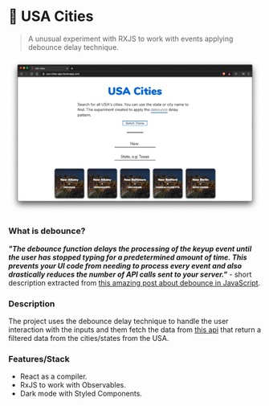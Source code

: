 
# 📍 USA Cities

> A unusual experiment with RXJS to work with events applying debounce delay technique.

![Application Screenshot preview](_static/index.png)

### What is debounce?
***"The debounce function delays the processing of the keyup event until the user has stopped typing for a predetermined amount of time. This prevents your UI code from needing to process every event and also drastically reduces the number of API calls sent to your server."*** - short description extracted from [this amazing post about debounce in JavaScript](https://levelup.gitconnected.com/debounce-in-javascript-improve-your-applications-performance-5b01855e086).


### Description
The project uses the debounce delay technique to handle the user interaction with the inputs and them fetch the data from [this api](https://github.com/felipesousa/usa-cities-api) that return a filtered data from the cities/states from the USA.  

### Features/Stack
* React as a compiler.
* RxJS to work with Observables.
* Dark mode with Styled Components.

